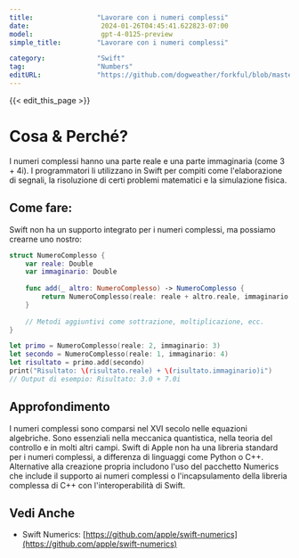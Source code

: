```yaml
---
title:                "Lavorare con i numeri complessi"
date:                  2024-01-26T04:45:41.622823-07:00
model:                 gpt-4-0125-preview
simple_title:         "Lavorare con i numeri complessi"

category:             "Swift"
tag:                  "Numbers"
editURL:              "https://github.com/dogweather/forkful/blob/master/content/it/swift/working-with-complex-numbers.md"
---
```


{{< edit_this_page >}}

# Cosa & Perché?
I numeri complessi hanno una parte reale e una parte immaginaria (come 3 + 4i). I programmatori li utilizzano in Swift per compiti come l'elaborazione di segnali, la risoluzione di certi problemi matematici e la simulazione fisica.

## Come fare:
Swift non ha un supporto integrato per i numeri complessi, ma possiamo crearne uno nostro:

```Swift
struct NumeroComplesso {
    var reale: Double
    var immaginario: Double
    
    func add(_ altro: NumeroComplesso) -> NumeroComplesso {
        return NumeroComplesso(reale: reale + altro.reale, immaginario: immaginario + altro.immaginario)
    }
    
    // Metodi aggiuntivi come sottrazione, moltiplicazione, ecc.
}

let primo = NumeroComplesso(reale: 2, immaginario: 3)
let secondo = NumeroComplesso(reale: 1, immaginario: 4)
let risultato = primo.add(secondo)
print("Risultato: \(risultato.reale) + \(risultato.immaginario)i")
// Output di esempio: Risultato: 3.0 + 7.0i
```

## Approfondimento
I numeri complessi sono comparsi nel XVI secolo nelle equazioni algebriche. Sono essenziali nella meccanica quantistica, nella teoria del controllo e in molti altri campi. Swift di Apple non ha una libreria standard per i numeri complessi, a differenza di linguaggi come Python o C++. Alternative alla creazione propria includono l'uso del pacchetto Numerics che include il supporto ai numeri complessi o l'incapsulamento della libreria complessa di C++ con l'interoperabilità di Swift.

## Vedi Anche
- Swift Numerics: [https://github.com/apple/swift-numerics](https://github.com/apple/swift-numerics)
